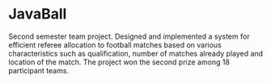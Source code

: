# JavaBall
Second semester team project. Designed and implemented a system for efficient referee allocation to football matches based on various characteristics such as qualification, number of matches already played and location of the match. The project won the second prize among 18 participant teams.
